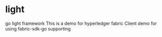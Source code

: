 # light
go light framework
This is a demo for hyperledger fabric Client demo for using fabric-sdk-go supporting
